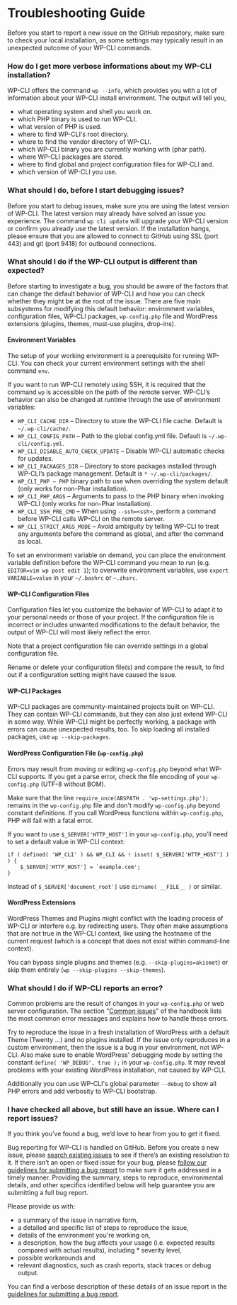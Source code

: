 # Troubleshooting Guide

Before you start to report a new issue on the GitHub repository, make sure to check your local installation, as some settings may typically result in an unexpected outcome of your WP-CLI commands.

### How do I get more verbose informations about my WP-CLI installation?

WP-CLI offers the command `wp --info`, which provides you with a lot of information about your WP-CLI install environment. The output will tell you,
* what operating system and shell you work on.
* which PHP binary is used to run WP-CLI.
* what version of PHP is used.
* where to find WP-CLI's root directory.
* where to find the vendor directory of WP-CLI.
* which WP-CLI binary  you are currently working with (phar path).
* where WP-CLI packages are stored.
* where to find global and project configuration files for WP-CLI and.
* which version of WP-CLI you use.

### What should I do, before I start debugging issues?

Before you start to debug issues, make sure you are using the latest version of WP-CLI. The latest version may already have solved an issue you experience. The command `wp cli update` will upgrade your WP-CLI version or confirm you already use the latest version. If the installation hangs, please ensure that you are allowed to connect to GitHub using SSL (port 443) and git (port 9418) for outbound connections.

### What should I do if the WP-CLI output is different than expected?

Before starting to investigate a bug, you should be aware of the factors that can change the default behavior of WP-CLI and how you can check whether they might be at the root of the issue. There are five main subsystems for modifying this default behavior: environment variables, configuration files, WP-CLI packages, `wp-config.php` file and WordPress extensions (plugins, themes, must-use plugins, drop-ins).

#### Environment Variables

The setup of your working environment is a prerequisite for running WP-CLI. You can check your current environment settings with the shell command `env`.

If you want to run WP-CLI remotely using SSH, it is required that the command `wp` is accessible on the path of the remote server. WP-CLI’s behavior can also be changed at runtime through the use of environment variables:

* `WP_CLI_CACHE_DIR` – Directory to store the WP-CLI file cache. Default is `~/.wp-cli/cache/`.
* `WP_CLI_CONFIG_PATH` – Path to the global config.yml file. Default is `~/.wp-cli/config.yml`.
* `WP_CLI_DISABLE_AUTO_CHECK_UPDATE` – Disable WP-CLI automatic checks for updates.
* `WP_CLI_PACKAGES_DIR` – Directory to store packages installed through WP-CLI’s package management. Default is `* ~/.wp-cli/packages/`.
* `WP_CLI_PHP – PHP` binary path to use when overriding the system default (only works for non-Phar installation).
* `WP_CLI_PHP_ARGS` – Arguments to pass to the PHP binary when invoking WP-CLI (only works for non-Phar installation).
* `WP_CLI_SSH_PRE_CMD` – When using `--ssh=<ssh>`, perform a command before WP-CLI calls WP-CLI on the remote server.
* `WP_CLI_STRICT_ARGS_MODE` – Avoid ambiguity by telling WP-CLI to treat any arguments before the command as global, and after the command as local.

To set an environment variable on demand, you can place the environment variable definition before the WP-CLI command you mean to run (e.g. `EDITOR=vim wp post edit 1`); to overwrite environment variables, use `export VARIABLE=value` in your `~/.bashrc` or `~.zhsrc`.

#### WP-CLI Configuration Files

Configuration files let you customize the behavior of WP-CLI to adapt it to your personal needs or those of your project. If the configuration file is incorrect or includes unwanted modifications to the default behavior, the output of WP-CLI will most likely reflect the error.

Note that a project configuration file can override settings in a global configuration file.

Rename or delete your configuration file(s) and compare the result, to find out if a configuration setting might have caused the issue.

#### WP-CLI Packages

WP-CLI packages are community-maintained projects built on WP-CLI. They can contain WP-CLI commands, but they can also just extend WP-CLI in some way. While WP-CLI might be perfectly working, a package with errors can cause unexpected results, too. To skip loading all installed packages, use `wp --skip-packages`.

#### WordPress Configuration File (`wp-config.php`)

Errors may result from moving or editing `wp-config.php` beyond what WP-CLI supports. If you get a parse error, check the file encoding of your `wp-config.php` (UTF-8 without BOM).

Make sure that the line `require_once(ABSPATH . 'wp-settings.php');` remains in the `wp-config.php` file and don't modify `wp-config.php` beyond constant definitions. If you call WordPress functions within `wp-config.php`, PHP will fail with a fatal error.

If you want to use `$_SERVER['HTTP_HOST']` in your `wp-config.php`, you’ll need to set a default value in WP-CLI context:

```
if ( defined( 'WP_CLI' ) && WP_CLI && ! isset( $_SERVER['HTTP_HOST'] ) ) {
    $_SERVER['HTTP_HOST'] = `example.com';
}
```

Instead of `$_SERVER['document_root']` use `dirname( __FILE__ )` or similar.

#### WordPress Extensions

WordPress Themes and Plugins might conflict with the loading process of WP-CLI or interfere e.g. by redirecting users. They often make assumptions that are not true in the WP-CLI context, like using the hostname of the current request (which is a concept that does not exist within command-line context).

You can bypass single plugins and themes (e.g. `--skip-plugins=akismet`) or skip them entirely (`wp --skip-plugins --skip-themes`).

### What should I do if WP-CLI reports an error?

Common problems are the result of changes in your `wp-config.php` or web server configuration. The section "[Common issues](https://make.wordpress.org/cli/handbook/common-issues/)" of the handbook lists the most common error messages and explains how to handle these errors.

Try to reproduce the issue in a fresh installation of WordPress with a default Theme (Twenty …) and no plugins installed. If the issue only reproduces in a custom environment, then the issue is a bug in your environment, not WP-CLI. Also make sure to enable WordPress' debugging mode by setting the constant `define( 'WP_DEBUG', true );` in your `wp-config.php`. It may reveal problems with your existing WordPress installation, not caused by WP-CLI.

Additionally you can use WP-CLI's global parameter `--debug` to show all PHP errors and add verbosity to WP-CLI bootstrap.

### I have checked all above, but still have an issue. Where can I report issues?

If you think you’ve found a bug, we’d love to hear from you to get it fixed.

Bug reporting for WP-CLI is handled on GitHub. Before you create a new issue, please [search existing issues](https://github.com/issues?utf8=%E2%9C%93&q=sort%3Aupdated-desc+org%3Awp-cli+label%3Abug) to see if there’s an existing resolution to it. If there isn’t an open or fixed issue for your bug, please [follow our guidelines for submitting a bug report](https://make.wordpress.org/cli/handbook/bug-reports/) to make sure it gets addressed in a timely manner. Providing the summary, steps to reproduce, environmental details, and other specifics identified below will help guarantee you are submitting a full bug report.

Please provide us with:
* a summary of the issue in narrative form,
* a detailed and specific list of steps to reproduce the issue,
* details of the environment you're working on,
* a description, how the bug affects your usage (i.e. expected results compared with actual results), including * severity level,
* possible workarounds and
* relevant diagnostics, such as crash reports, stack traces or debug output.

You can find a verbose description of these details of an issue report in the [guidelines for submitting a bug report](https://make.wordpress.org/cli/handbook/bug-reports/).
